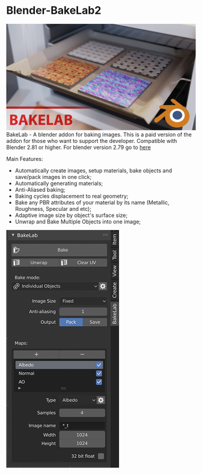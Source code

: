 # Blender-BakeLab2
![Thumbnail](bakelab_thumbnail_text_logo_small.jpg)
BakeLab - A blender addon for baking images.
This is a paid version of the addon for those who want to support the developer.
Compatible with Blender 2.81 or higher.
For blender version 2.79 go to [here](https://github.com/Shahzod114/Bakelab-Blender-addon)

Main Features:
* Automatically create images, setup materials, bake objects and save/pack images in one click;
* Automatically generating materials;
* Anti-Aliased baking;
* Baking cycles displacement to real geometry;
* Bake any PBR attributes of your material by its name (Metallic, Roughness, Specular and etc);
* Adaptive image size by object's surface size;
* Unwrap and Bake Multiple Objects into one image;

![Screen](bakelab_screen.png)
